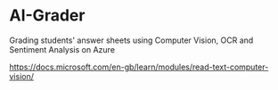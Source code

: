 # AI-Grader
Grading students' answer sheets using Computer Vision, OCR and Sentiment Analysis on Azure

https://docs.microsoft.com/en-gb/learn/modules/read-text-computer-vision/
